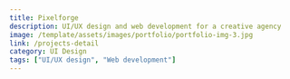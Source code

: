 ```yaml
---
title: Pixelforge
description: UI/UX design and web development for a creative agency
image: /template/assets/images/portfolio/portfolio-img-3.jpg
link: /projects-detail
category: UI Design
tags: ["UI/UX design", "Web development"]
---
```

